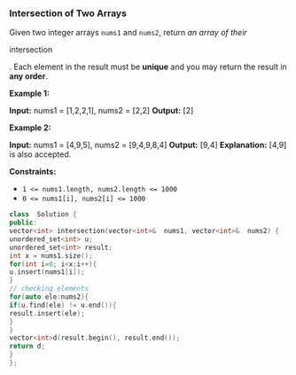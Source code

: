 ﻿
### Intersection of Two Arrays


Given two integer arrays `nums1` and `nums2`, return _an array of their_

intersection

. Each element in the result must be **unique** and you may return the result in **any order**.

**Example 1:**

**Input:** nums1 = [1,2,2,1], nums2 = [2,2]
**Output:** [2]

**Example 2:**

**Input:** nums1 = [4,9,5], nums2 = [9,4,9,8,4]
**Output:** [9,4]
**Explanation:** [4,9] is also accepted.

**Constraints:**

-   `1 <= nums1.length, nums2.length <= 1000`
-   `0 <= nums1[i], nums2[i] <= 1000`

```cpp
class  Solution {
public:
vector<int> intersection(vector<int>&  nums1, vector<int>&  nums2) {
unordered_set<int> u;
unordered_set<int> result;
int x = nums1.size();
for(int i=0; i<x;i++){
u.insert(nums1[i]);
}
// checking elements
for(auto ele:nums2){
if(u.find(ele) != u.end()){
result.insert(ele);
}
}
vector<int>d(result.begin(), result.end());
return d;
}
};
